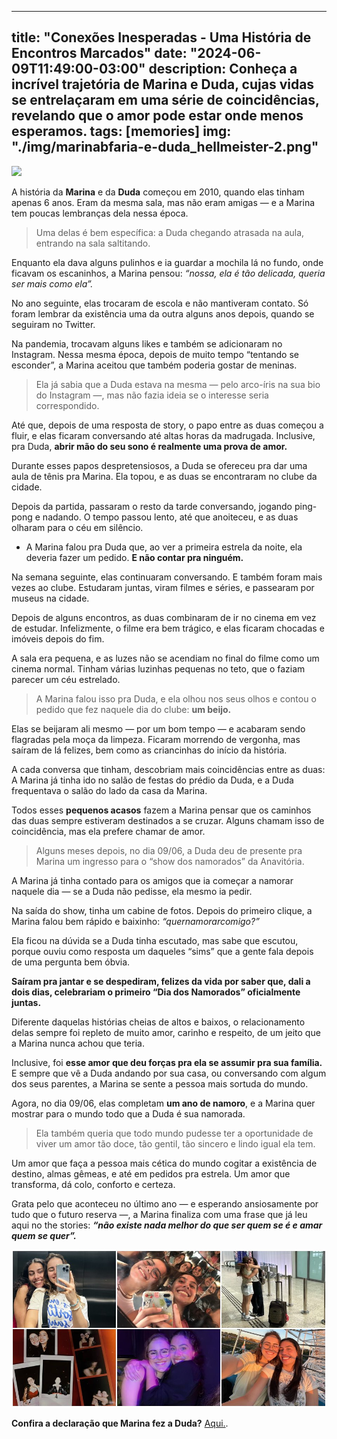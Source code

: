 
---
title: "Conexões Inesperadas - Uma História de Encontros Marcados"
date: "2024-06-09T11:49:00-03:00"
description: Conheça a incrível trajetória de Marina e Duda, cujas vidas se entrelaçaram em uma série de coincidências, revelando que o amor pode estar onde menos esperamos.
tags: [memories]
img: "./img/marinabfaria-e-duda_hellmeister-2.png"
---

![](https://substack-post-media.s3.amazonaws.com/public/images/76ee0a58-a220-48f4-8cbc-d67055216005_736x734.jpeg)

A história da  **Marina** e da  **Duda**  começou em 2010, quando elas tinham apenas 6 anos. Eram da mesma sala, mas não eram amigas — e a Marina tem poucas lembranças dela nessa época.

> Uma delas é bem específica: a Duda chegando atrasada na aula, entrando
> na sala saltitando.

Enquanto ela dava alguns pulinhos e ia guardar a mochila lá no fundo, onde ficavam os escaninhos, a Marina pensou:  _“nossa, ela é tão delicada, queria ser mais como ela”._

No ano seguinte, elas trocaram de escola e não mantiveram contato. Só foram lembrar da existência uma da outra alguns anos depois, quando se seguiram no Twitter.

Na pandemia, trocavam alguns likes e também se adicionaram no Instagram. Nessa mesma época, depois de muito tempo “tentando se esconder”, a Marina aceitou que também poderia gostar de meninas.

> Ela já sabia que a Duda estava na mesma — pelo arco-íris na sua bio do
> Instagram —, mas não fazia ideia se o interesse seria correspondido.

Até que, depois de uma resposta de story, o papo entre as duas começou a fluir, e elas ficaram conversando até altas horas da madrugada. Inclusive, pra Duda, **abrir mão do seu sono é realmente uma prova de amor.**

Durante esses papos despretensiosos, a Duda se ofereceu pra dar uma aula de tênis pra Marina. Ela topou, e as duas se encontraram no clube da cidade.

Depois da partida, passaram o resto da tarde conversando, jogando ping-pong e nadando. O tempo passou lento, até que anoiteceu, e as duas olharam para o céu em silêncio.

-   A Marina falou pra Duda que, ao ver a primeira estrela da noite, ela deveria fazer um pedido.  **E não contar pra ninguém.**
    

Na semana seguinte, elas continuaram conversando. E também foram mais vezes ao clube. Estudaram juntas, viram filmes e séries, e passearam por museus na cidade.

Depois de alguns encontros, as duas combinaram de ir no cinema em vez de estudar. Infelizmente, o filme era bem trágico, e elas ficaram chocadas e imóveis depois do fim.

A sala era pequena, e as luzes não se acendiam no final do filme como um cinema normal. Tinham várias luzinhas pequenas no teto, que o faziam parecer um céu estrelado.

> A Marina falou isso pra Duda, e ela olhou nos seus olhos e contou o
> pedido que fez naquele dia do clube:  **um beijo.**

Elas se beijaram ali mesmo — por um bom tempo — e acabaram sendo flagradas pela moça da limpeza. Ficaram morrendo de vergonha, mas saíram de lá felizes, bem como as criancinhas do início da história.

A cada conversa que tinham, descobriam mais coincidências entre as duas: A Marina já tinha ido no salão de festas do prédio da Duda, e a Duda frequentava o salão do lado da casa da Marina.

Todos esses  **pequenos acasos**  fazem a Marina pensar que os caminhos das duas sempre estiveram destinados a se cruzar. Alguns chamam isso de coincidência, mas ela prefere chamar de amor.

> Alguns meses depois, no dia 09/06, a Duda deu de presente pra Marina
> um ingresso para o “show dos namorados” da Anavitória.

A Marina já tinha contado para os amigos que ia começar a namorar naquele dia — se a Duda não pedisse, ela mesmo ia pedir.

Na saída do show, tinha um cabine de fotos. Depois do primeiro clique, a Marina falou bem rápido e baixinho:  _“quernamorarcomigo?”_

Ela ficou na dúvida se a Duda tinha escutado, mas sabe que escutou, porque ouviu como resposta um daqueles “sims” que a gente fala depois de uma pergunta bem óbvia.

**Saíram pra jantar e se despediram, felizes da vida por saber que, dali a dois dias, celebrariam o primeiro “Dia dos Namorados” oficialmente juntas.**

Diferente daquelas histórias cheias de altos e baixos, o relacionamento delas sempre foi repleto de muito amor, carinho e respeito, de um jeito que a Marina nunca achou que teria.

Inclusive, foi  **esse amor que deu forças pra ela se assumir pra sua família.**  E sempre que vê a Duda andando por sua casa, ou conversando com algum dos seus parentes, a Marina se sente a pessoa mais sortuda do mundo.

Agora, no dia 09/06, elas completam  **um ano de namoro**, e a Marina quer mostrar para o mundo todo que a Duda é sua namorada.

> Ela também queria que todo mundo pudesse ter a oportunidade de viver
> um amor tão doce, tão gentil, tão sincero e lindo igual ela tem.

Um amor que faça a pessoa mais cética do mundo cogitar a existência de destino, almas gêmeas, e até em pedidos pra estrela. Um amor que transforma, dá colo, conforto e certeza.

Grata pelo que aconteceu no último ano — e esperando ansiosamente por tudo que o futuro reserva —, a Marina finaliza com uma frase que já leu aqui no the stories:  _**“não existe nada melhor do que ser quem se é e amar quem se quer”.**_

![@marinabfaria e @duda_hellmeister](./img/marinabfaria-e-duda_hellmeister.jpg)

**Confira a declaração que  Marina fez a Duda?** [Aqui.](./img/marinabfaria-e-duda_hellmeister-2.png).
